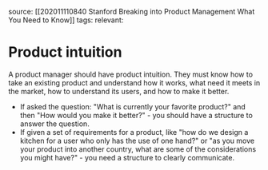 source: [[202011110840 Stanford Breaking into Product Management What You Need to Know]]
tags: 
relevant: 

# Product intuition

A product manager should have product intuition. They must know how to take an existing product and understand how it works, what need it meets in the market, how to understand its users, and how to make it better. 
- If asked the question: "What is currently your favorite product?" and then "How would you make it better?" - you should have a structure to answer the question.
- If given a set of requirements for a product, like "how do we design a kitchen for a user who only has the use of one hand?" or "as you move your product into another country, what are some of the considerations you might have?" - you need a structure to clearly communicate.

